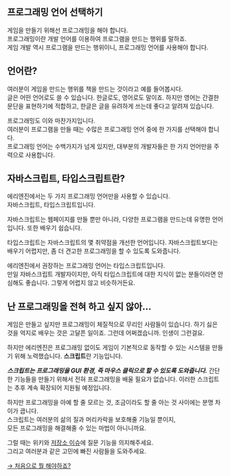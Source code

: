 ## 프로그래밍 언어 선택하기

게임을 만들기 위해선 프로그래밍을 해야 합니다.  
프로그래밍이란 개발 언어를 이용하여 프로그램을 만드는 행위를 말하죠.  
게임 개발 역시 프로그램을 만드는 행위이니, 프로그래밍 언어를 사용해야 합니다.

## 언어란?

여러분이 게임을 만드는 행위를 책을 만드는 것이라고 예를 들어봅시다.  
글은 어떤 언어로도 쓸 수 있습니다. 한글로도, 영어로도 말이죠. 하지만 영어는 간결한 문단을 표현하기에 적합하고, 한글은 글을 유려하게 쓰는데 좋다고 알려져 있습니다.

프로그래밍도 이와 마찬가지입니다.  
여러분이 프로그램을 만들 때는 수많은 프로그래밍 언어 중에 한 가지를 선택해야 합니다.  
프로그래밍 언어는 수백가지가 넘게 있지만, 대부분의 개발자들은 한 가지 언어만을 주력으로 사용합니다.

## 자바스크립트, 타입스크립트란?

에리엔진에서는 두 가지 프로그래밍 언어만을 사용할 수 있습니다.  
자바스크립트, 타입스크립트입니다.

자바스크립트는 웹페이지를 만들 뿐만 아니라, 다양한 프로그램을 만드는데 유명한 언어입니다. 또한 배우기 쉽습니다.

타입스크립트는 자바스크립트의 몇 취약점을 개선한 언어입니다. 자바스크립트보다는 배우기 어렵지만, 좀 더 견고한 프로그래밍을 할 수 있도록 도와줍니다.

에리엔진에서 권장하는 프로그래밍 언어는 타입스크립트입니다.  
만일 자바스크립트 개발자이지만, 아직 타입스크립트에 대한 지식이 없는 분들이라면 안심해도 좋습니다. 그렇게 어렵지 않고 비슷하거든요.

## 난 프로그래밍을 전혀 하고 싶지 않아...

게임은 만들고 싶지만 프로그래밍이 체질적으로 무리인 사람들이 있습니다. 하기 싫은 것을 억지로 배우는 것은 고달픈 일이죠. 그런데 어쩌겠습니까. 인생이 그런걸요.

하지만 에리엔진은 프로그래밍 없이도 게임이 기본적으로 동작할 수 있는 시스템을 만들기 위해 노력했습니다. **스크립트**란 기능입니다.

***스크립트는 프로그래밍을 GUI 환경, 즉 마우스 클릭으로 할 수 있도록 도와줍니다.*** 간단한 기능들을 만들기 위해서 전혀 프로그래밍을 배울 필요가 없습니다. 이러한 스크립트는 추후 계속 확장되어 지원될 예정입니다.

하지만 프로그래밍을 아예 할 줄 모르는 것, 조금이라도 할 줄 아는 것 사이에는 분명 차이가 큽니다.  
스크립트는 여러분의 삶의 질과 머리카락을 보호해줄 기능일 뿐이지,  
모든 프로그래밍을 해결해줄 수 있는 마법이 아니니까요.

그럴 때는 위키와 [저장소 이슈](https://github.com/izure1/eriengine4/issues)에 질문 기능을 의지해주세요.  
그리고 여러분과 같은 고민에 빠진 사람들을 도와주세요.

[→ 처음으로 뭘 해야하죠?](./what-should-i-do-first)